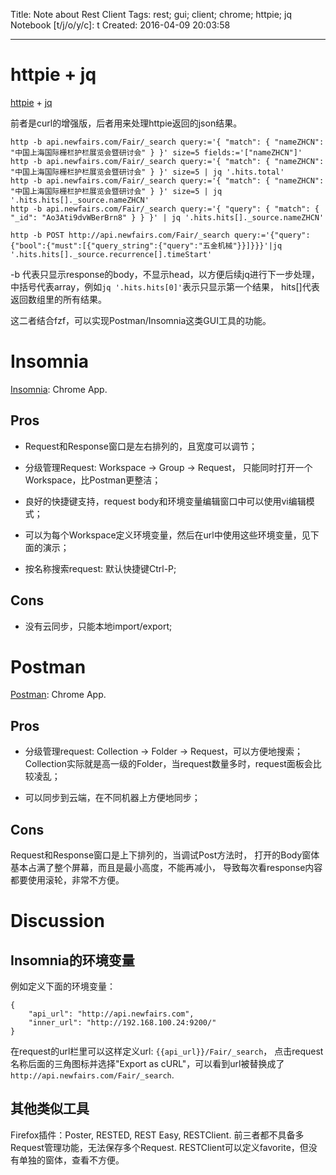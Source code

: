 Title: Note about Rest Client
Tags: rest; gui; client; chrome; httpie; jq
Notebook [t/j/o/y/c]: t
Created: 2016-04-09 20:03:58

------

# httpie + jq

[httpie](https://github.com/jkbrzt/httpie) + [jq](https://stedolan.github.io/jq/)

前者是curl的增强版，后者用来处理httpie返回的json结果。

    http -b api.newfairs.com/Fair/_search query:='{ "match": { "nameZHCN": "中国上海国际栅栏护栏展览会暨研讨会" } }' size=5 fields:='["nameZHCN"]'
    http -b api.newfairs.com/Fair/_search query:='{ "match": { "nameZHCN": "中国上海国际栅栏护栏展览会暨研讨会" } }' size=5 | jq '.hits.total'
    http -b api.newfairs.com/Fair/_search query:='{ "match": { "nameZHCN": "中国上海国际栅栏护栏展览会暨研讨会" } }' size=5 | jq '.hits.hits[]._source.nameZHCN'
    http -b api.newfairs.com/Fair/_search query:='{ "query": { "match": { "_id": "Ao3Ati9dvWBerBrn8" } } }' | jq '.hits.hits[]._source.nameZHCN'

    http -b POST http://api.newfairs.com/Fair/_search query:='{"query":{"bool":{"must":[{"query_string":{"query":"五金机械"}}]}}}'|jq '.hits.hits[]._source.recurrence[].timeStart'   

-b 代表只显示response的body，不显示head，以方便后续jq进行下一步处理，
中括号代表array，例如`jq '.hits.hits[0]'`表示只显示第一个结果，
hits[]代表返回数组里的所有结果。

这二者结合fzf，可以实现Postman/Insomnia这类GUI工具的功能。

# Insomnia

[Insomnia](http://insomnia.rest/): Chrome App.

## Pros

* Request和Response窗口是左右排列的，且宽度可以调节；

* 分级管理Request: Workspace -> Group -> Request，
  只能同时打开一个Workspace，比Postman更整洁；

* 良好的快捷键支持，request body和环境变量编辑窗口中可以使用vi编辑模式；

* 可以为每个Workspace定义环境变量，然后在url中使用这些环境变量，见下面的演示；

* 按名称搜索request: 默认快捷键Ctrl-P;

## Cons

* 没有云同步，只能本地import/export;

# Postman

[Postman](https://www.getpostman.com/): Chrome App.

## Pros

* 分级管理request: Collection -> Folder -> Request，可以方便地搜索；
  Collection实际就是高一级的Folder，当request数量多时，request面板会比较凌乱；

* 可以同步到云端，在不同机器上方便地同步；

## Cons

Request和Response窗口是上下排列的，当调试Post方法时，
打开的Body窗体基本占满了整个屏幕，而且是最小高度，不能再减小，
导致每次看response内容都要使用滚轮，非常不方便。

# Discussion

## Insomnia的环境变量

例如定义下面的环境变量：

    {
        "api_url": "http://api.newfairs.com",
        "inner_url": "http://192.168.100.24:9200/"
    }

在request的url栏里可以这样定义url: `{{api_url}}/Fair/_search`，
点击request名称后面的三角图标并选择"Export as cURL"，可以看到url被替换成了
`http://api.newfairs.com/Fair/_search`.

## 其他类似工具

Firefox插件：Poster, RESTED, REST Easy, RESTClient.
前三者都不具备多Request管理功能，无法保存多个Request.
RESTClient可以定义favorite，但没有单独的窗体，查看不方便。
